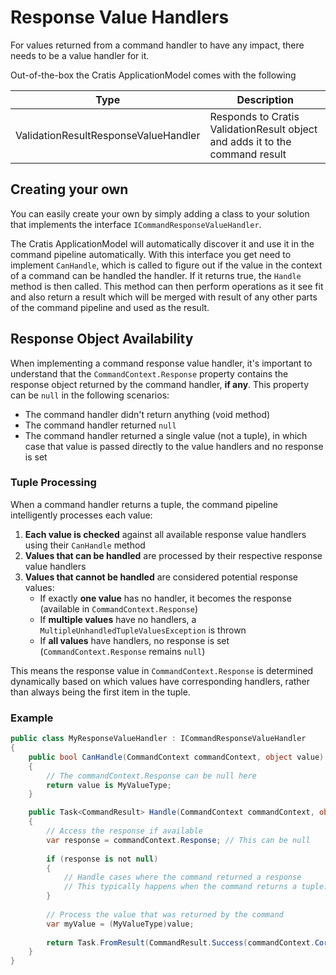 # Response Value Handlers

For values returned from a command handler to have any impact, there needs to be a
value handler for it.

Out-of-the-box the Cratis ApplicationModel comes with the following

| Type | Description |
| ---- | ----------- |
| ValidationResultResponseValueHandler | Responds to Cratis ValidationResult object and adds it to the command result |

## Creating your own

You can easily create your own by simply adding a class to your solution that implements the interface
`ICommandResponseValueHandler`.

The Cratis ApplicationModel will automatically discover it and use it in the command pipeline automatically.
With this interface you get need to implement `CanHandle`, which is called to figure out
if the value in the context of a command can be handled the handler. If it returns true,
the `Handle` method is then called. This method can then perform operations as it see fit and
also return a result which will be merged with result of any other parts of the command pipeline
and used as the result.

## Response Object Availability

When implementing a command response value handler, it's important to understand that the `CommandContext.Response` property contains the response object returned by the command handler, **if any**. This property can be `null` in the following scenarios:

- The command handler didn't return anything (void method)
- The command handler returned `null`
- The command handler returned a single value (not a tuple), in which case that value is passed directly to the value handlers and no response is set

### Tuple Processing

When a command handler returns a tuple, the command pipeline intelligently processes each value:

1. **Each value is checked** against all available response value handlers using their `CanHandle` method
2. **Values that can be handled** are processed by their respective response value handlers
3. **Values that cannot be handled** are considered potential response values:
   - If exactly **one value** has no handler, it becomes the response (available in `CommandContext.Response`)
   - If **multiple values** have no handlers, a `MultipleUnhandledTupleValuesException` is thrown
   - If **all values** have handlers, no response is set (`CommandContext.Response` remains `null`)

This means the response value in `CommandContext.Response` is determined dynamically based on which values have corresponding handlers, rather than always being the first item in the tuple.

### Example

```csharp
public class MyResponseValueHandler : ICommandResponseValueHandler
{
    public bool CanHandle(CommandContext commandContext, object value)
    {
        // The commandContext.Response can be null here
        return value is MyValueType;
    }

    public Task<CommandResult> Handle(CommandContext commandContext, object value)
    {
        // Access the response if available
        var response = commandContext.Response; // This can be null
        
        if (response is not null)
        {
            // Handle cases where the command returned a response
            // This typically happens when the command returns a tuple: (response, value)
        }
        
        // Process the value that was returned by the command
        var myValue = (MyValueType)value;
        
        return Task.FromResult(CommandResult.Success(commandContext.CorrelationId));
    }
}
```
